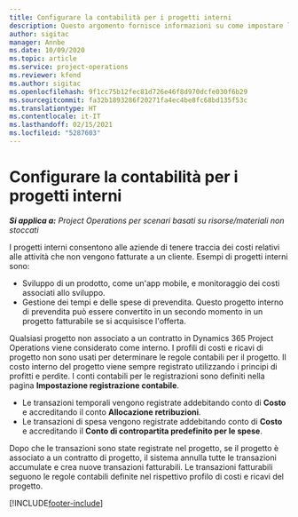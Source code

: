 ```yaml
---
title: Configurare la contabilità per i progetti interni
description: Questo argomento fornisce informazioni su come impostare le procedure contabili per i progetti interni in Project Operations.
author: sigitac
manager: Annbe
ms.date: 10/09/2020
ms.topic: article
ms.service: project-operations
ms.reviewer: kfend
ms.author: sigitac
ms.openlocfilehash: 9f1cc75b12fec81d726e46f8d970dcfe030f6b29
ms.sourcegitcommit: fa32b1893286f20271fa4ec4be8fc68bd135f53c
ms.translationtype: HT
ms.contentlocale: it-IT
ms.lasthandoff: 02/15/2021
ms.locfileid: "5287603"
---
```

# <a name="configure-accounting-for-internal-projects"></a>Configurare la contabilità per i progetti interni

_**Si applica a:** Project Operations per scenari basati su risorse/materiali non stoccati_

I progetti interni consentono alle aziende di tenere traccia dei costi relativi alle attività che non vengono fatturate a un cliente. Esempi di progetti interni sono:

- Sviluppo di un prodotto, come un'app mobile, e monitoraggio dei costi associati allo sviluppo.
- Gestione dei tempi e delle spese di prevendita. Questo progetto interno di prevendita può essere convertito in un secondo momento in un progetto fatturabile se si acquisisce l'offerta.

Qualsiasi progetto non associato a un contratto in Dynamics 365 Project Operations viene considerato come interno. I profili di costi e ricavi di progetto non sono usati per determinare le regole contabili per il progetto. Il costo interno del progetto viene sempre registrato utilizzando i principi di profitti e perdite. I conti contabili per le registrazioni sono definiti nella pagina **Impostazione registrazione contabile**.

- Le transazioni temporali vengono registrate addebitando conto di **Costo** e accreditando il conto **Allocazione retribuzioni**.
- Le transazioni di spesa vengono registrate addebitando conto di **Costo** e accreditando il **Conto di contropartita predefinito per le spese**.

Dopo che le transazioni sono state registrate nel progetto, se il progetto è associato a un contratto di progetto, il sistema annulla tutte le transazioni accumulate e crea nuove transazioni fatturabili. Le transazioni fatturabili seguono le regole contabili definite nel rispettivo profilo di costi e ricavi del progetto.




[!INCLUDE[footer-include](../includes/footer-banner.md)]